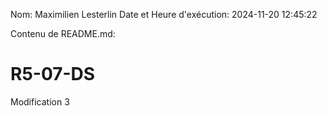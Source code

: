 Nom: Maximilien Lesterlin
Date et Heure d'exécution: 2024-11-20 12:45:22

Contenu de README.md:

# R5-07-DS

Modification 3
